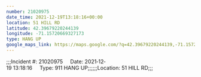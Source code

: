 ```yaml
---
number: 21020975
date_time: 2021-12-19T13:18:16+00:00
location: 51 HILL RD
latitude: 42.39679220244139
longitude: -71.15720669327173
type: HANG UP
google_maps_link: https://maps.google.com/?q=42.39679220244139,-71.15720669327173
---
```


;;;Incident #: 21020975     Date: 2021‐12‐19 13:18:16     Type: 911 HANG UP;;;;;;Location: 51 HILL RD;;;
